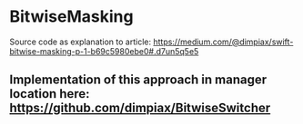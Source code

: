 # BitwiseMasking
Source code as explanation to article: https://medium.com/@dimpiax/swift-bitwise-masking-p-1-b69c5980ebe0#.d7un5q5e5

## Implementation of this approach in manager location here: https://github.com/dimpiax/BitwiseSwitcher
